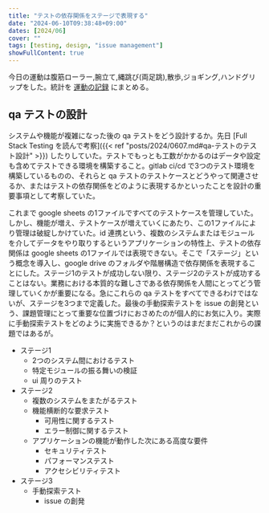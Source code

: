 ```yaml
---
title: "テストの依存関係をステージで表現する"
date: "2024-06-10T09:38:48+09:00"
dates: [2024/06]
cover: ""
tags: [testing, design, "issue management"]
showFullContent: true
---
```


今日の運動は腹筋ローラー,腕立て,縄跳び(両足跳),散歩,ジョギング,ハンドグリップをした。統計を [運動の記録](https://docs.google.com/spreadsheets/d/1bg85QtM-LciUgey8I79uI7vW2PEwsP6TVdeIRVkACBg/edit?usp=sharing) にまとめる。

## qa テストの設計

システムや機能が複雑になった後の qa テストをどう設計するか。先日 [Full Stack Testing を読んで考察]({{< ref "posts/2024/0607.md#qa-テストのテスト設計" >}}) したりしていた。テストでもっとも工数がかかるのはデータや設定も含めてテストできる環境を構築すること。gitlab ci/cd で3つのテスト環境を構築しているものの、それらと qa テストのテストケースとどうやって関連させるか、またはテストの依存関係をどのように表現するかといったことを設計の重要事項として考察していた。

これまで google sheets の1ファイルですべてのテストケースを管理していた。しかし、機能が増え、テストケースが増えていくにあたり、この1ファイルにより管理は破綻しかけていた。id 連携という、複数のシステムまたはモジュールを介してデータをやり取りするというアプリケーションの特性上、テストの依存関係は google sheets の1ファイルでは表現できない。そこで「ステージ」という概念を導入し、google drive のフォルダや階層構造で依存関係を表現することにした。ステージ1のテストが成功しない限り、ステージ2のテストが成功することはない。業務における本質的な難しさである依存関係を人間にとってどう管理していくかが重要になる。急にこれらの qa テストをすべてできるわけではないが、ステージを3つまで定義した。最後の手動探索テストを issue の創発という、課題管理にとって重要な位置づけにおさめたのが個人的にお気に入り。実際に手動探索テストをどのように実施できるか？というのはまだまだこれからの課題ではあるが。

* ステージ1
  * 2つのシステム間におけるテスト
  * 特定モジュールの振る舞いの検証
  * ui 周りのテスト
* ステージ2
  * 複数のシステムをまたがるテスト
  * 機能横断的な要求テスト
    * 可用性に関するテスト
    * エラー制御に関するテスト
  * アプリケーションの機能が動作した次にある高度な要件
    * セキュリティテスト
    * パフォーマンステスト
    * アクセシビリティテスト
* ステージ3
  * 手動探索テスト
    * issue の創発
